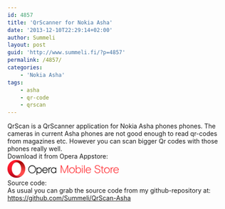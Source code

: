 ```yaml
---
id: 4857
title: 'QrScanner for Nokia Asha'
date: '2013-12-10T22:29:14+02:00'
author: Summeli
layout: post
guid: 'http://www.summeli.fi/?p=4857'
permalink: /4857/
categories:
    - 'Nokia Asha'
tags:
    - asha
    - qr-code
    - qrscan
---
```


QrScan is a QrScanner application for Nokia Asha phones phones. The cameras in current Asha phones are not good enough to read qr-codes from magazines etc. However you can scan bigger Qr codes with those phones really well.  
Download it from Opera Appstore:  
![](/wp-content/uploads/2018/11/Opera_Mobile_Store_logo-1.png)  
Source code:  
As usual you can grab the source code from my github-repository at: <https://github.com/Summeli/QrScan-Asha>